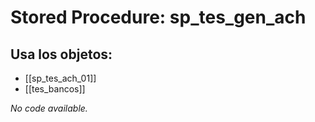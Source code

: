 # Stored Procedure: sp_tes_gen_ach

## Usa los objetos:
- [[sp_tes_ach_01]]
- [[tes_bancos]]

*No code available.*

